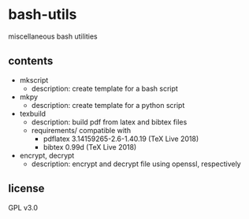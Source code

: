# bash-utils
miscellaneous bash utilities

## contents
* mkscript
  * description: create template for a bash script
* mkpy
  * description: create template for a python script
* texbuild
  * description: build pdf from latex and bibtex files
  * requirements/ compatible with
    * pdflatex 3.14159265-2.6-1.40.19 (TeX Live 2018)
    * bibtex 0.99d (TeX Live 2018)
* encrypt, decrypt
  * description: encrypt and decrypt file using openssl, respectively

## license
GPL v3.0
